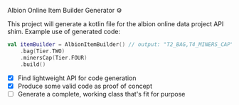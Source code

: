 Albion Online Item Builder Generator ⚙

This project will generate a kotlin file for the albion online data project API shim. Example use of generated code:

```kotlin
val itemBuilder = AlbionItemBuilder() // output: "T2_BAG,T4_MINERS_CAP"
	.bag(Tier.TWO)
	.minersCap(Tier.FOUR)
	.build()
```

- [x] Find lightweight API for code generation
- [x] Produce some valid code as proof of concept
- [ ] Generate a complete, working class that's fit for purpose
